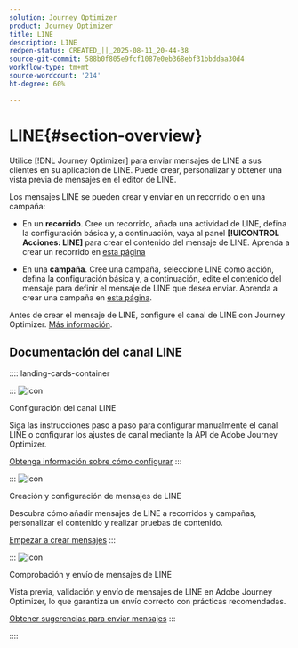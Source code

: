 ```yaml
---
solution: Journey Optimizer
product: Journey Optimizer
title: LINE
description: LINE
redpen-status: CREATED_||_2025-08-11_20-44-38
source-git-commit: 588b0f805e9fcf1087e0eb368ebf31bbddaa30d4
workflow-type: tm+mt
source-wordcount: '214'
ht-degree: 60%

---
```



# LINE{#section-overview}


Utilice [!DNL Journey Optimizer] para enviar mensajes de LINE a sus clientes en su aplicación de LINE. Puede crear, personalizar y obtener una vista previa de mensajes en el editor de LINE.

Los mensajes LINE se pueden crear y enviar en un recorrido o en una campaña:

* En un **recorrido**. Cree un recorrido, añada una actividad de LINE, defina la configuración básica y, a continuación, vaya al panel **[!UICONTROL Acciones: LINE]** para crear el contenido del mensaje de LINE. Aprenda a crear un recorrido en [esta página](../using/building-journeys/journey-gs.md)

* En una **campaña**. Cree una campaña, seleccione LINE como acción, defina la configuración básica y, a continuación, edite el contenido del mensaje para definir el mensaje de LINE que desea enviar. Aprenda a crear una campaña en [esta página](../using/campaigns/create-campaign.md#configure).

Antes de crear el mensaje de LINE, configure el canal de LINE con Journey Optimizer. [Más información](../using/line/line-configuration.md).

## Documentación del canal LINE

:::: landing-cards-container

:::
![icon](https://cdn.experienceleague.adobe.com/icons/gear.svg?lang=es)

Configuración del canal LINE

Siga las instrucciones paso a paso para configurar manualmente el canal LINE o configurar los ajustes de canal mediante la API de Adobe Journey Optimizer.

[Obtenga información sobre cómo configurar](../using/line/line-configuration.md)
:::

:::
![icon](https://cdn.experienceleague.adobe.com/icons/list-check.svg?lang=es)

Creación y configuración de mensajes de LINE

Descubra cómo añadir mensajes de LINE a recorridos y campañas, personalizar el contenido y realizar pruebas de contenido.

[Empezar a crear mensajes](../using/line/create-line.md)
:::

:::
![icon](https://cdn.experienceleague.adobe.com/icons/bullseye.svg?lang=es)

Comprobación y envío de mensajes de LINE

Vista previa, validación y envío de mensajes de LINE en Adobe Journey Optimizer, lo que garantiza un envío correcto con prácticas recomendadas.

[Obtener sugerencias para enviar mensajes](../using/line/send-line.md)
:::

::::

